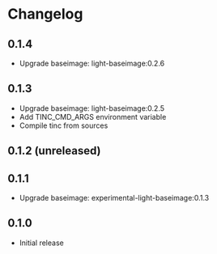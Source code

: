 # Changelog

## 0.1.4
  - Upgrade baseimage: light-baseimage:0.2.6

## 0.1.3
  - Upgrade baseimage: light-baseimage:0.2.5
  - Add TINC_CMD_ARGS environment variable
  - Compile tinc from sources

## 0.1.2 (unreleased)

## 0.1.1
  - Upgrade baseimage: experimental-light-baseimage:0.1.3

## 0.1.0
  - Initial release
